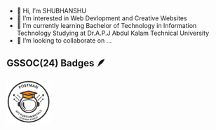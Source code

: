 - 👋 Hi, I’m SHUBHANSHU
- 👀 I’m interested in Web Devlopment and Creative Websites
- 🌱 I’m currently learning Bachelor of Technology in Information Technology Studying at Dr.A.P.J Abdul Kalam Technical University
- 💞️ I’m looking to collaborate on ...
  

<!---
kumarshubhh/kumarshubhh is a ✨ special ✨ repository because its `README.md` (this file) appears on your GitHub profile.
You can click the Preview link to take a look at your changes.
--->
## GSSOC(24) Badges 🪶
<div style='display:flex; align-items:center; gap: 10px;' align='center'>
<img src="https://raw.githubusercontent.com/girlscript/gssoc-website-new/main/public/badges/postman.png" width="100px" height="100px" />
  
</div>
